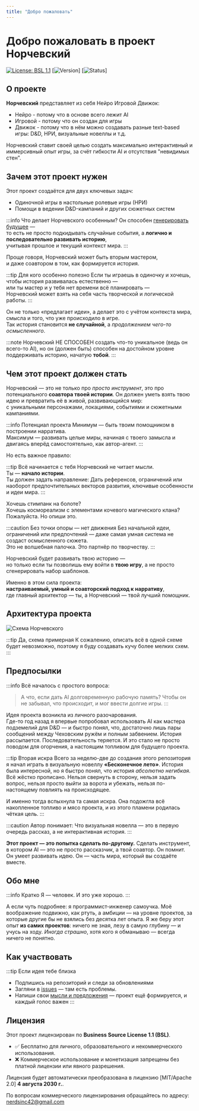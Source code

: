 ```yaml
---
title: "Добро пожаловать"
---
```

# Добро пожаловать в проект Норчевский

[![License: BSL 1.1](https://img.shields.io/badge/License-BSL%201.1-blue.svg)](LICENSE)
[![Version](https://img.shields.io/badge/version-0.0.1-brightgreen.svg)]
[![Status](https://img.shields.io/badge/status-pre_alpha-red.svg)]

## О проекте

**Норчевский** представляет из себя Нейро Игровой Движок:
- Нейро - потому что в основе всего лежит AI
- Игровой - потому что он создан для игры
- Движок - потому что в нём можно создавать разные text-based игры: D&D, НРИ, визуальные новеллы и т.д.

Норчевский ставит своей целью создать максимально интерактивный и иммерсивный опыт игры, за счёт гибкости AI и отсутствия "невидимых стен".

## Зачем этот проект нужен

Этот проект создаётся для двух ключевых задач:
- Одиночной игры в настольные ролевые игры (НРИ)
- Помощи в ведении D&D-кампаний и других сюжетных систем

:::info Что делает Норчевского особенным?
Он способен [генерировать будущее](/blog/the-idea-of-agent-stories) —  
то есть не просто подкидывать случайные события, а **логично и последовательно развивать историю**,  
учитывая прошлое и текущий контекст мира.
:::

Проще говоря, Норчевский может быть вторым мастером,  
и даже соавтором в том, как формируется история.

:::tip Для кого особенно полезно
Если ты играешь в одиночку и хочешь, чтобы история развивалась естественно —  
или ты мастер и у тебя нет времени всё планировать —  
Норчевский может взять на себя часть творческой и логической работы.
:::

Он не только «предлагает идеи», а делает это с учётом контекста мира,  
смысла и того, что уже происходило в игре.  
Так история становится **не случайной**, а _продолжением чего-то осмысленного_.

:::note
Норчевский НЕ СПОСОБЕН создать что-то уникальное (ведь он всего-то AI), но он (должен быть) способен на достойном уровне поддерживать историю, начатую **тобой**.
:::


## Чем этот проект должен стать

Норчевский — это не только про _просто инструмент_, это про потенциального **соавтора твоей истории**. 
Он должен уметь взять твою идею и превратить её в живой, развивающийся мир:  
с уникальными персонажами, локациями, событиями и сюжетными кампаниями.

:::info Потенциал проекта
Минимум — быть твоим помощником в построении нарратива.  
Максимум — развивать целые миры, начиная с твоего замысла и двигаясь вперёд самостоятельно, как автор-агент.
:::

Но есть важное правило:

:::tip Всё начинается с тебя
Норчевский не читает мысли.  
Ты — **начало истории**.  
Ты должен задать направление: Дать референсов, ограничений или наоборот предпочтительных векторов развития, ключивые особенности и идеи мира.
:::

Хочешь стимпанк на болоте?  
Хочешь космореализм с элементами кочевого магического клана?  
Пожалуйста. Но опиши это.

:::caution Без точки опоры — нет движения
Без начальной идеи, ограничений или предпочтений — даже самая умная система не создаст осмысленного сюжета.  
Это не волшебная палочка. Это партнёр по творчеству.
:::

Норчевский будет развивать твою историю —  
но только если ты позволишь ему войти в **твою игру**, а не просто сгенерировать набор шаблонов.

Именно в этом сила проекта:  
**настраиваемый, умный и соавторский подход к нарративу**,  
где главный архитектор — ты, а Норчевский — твой лучший помощник.


## Архитектура проекта

![Схема Норчевского](./assets/scheme_norchevsky.png)

:::tip Да, схема примерная
К сожалению, описать всё в одной схеме будет невозможно, поэтому я буду создавать кучу более мелких схем.
:::

## Предпосылки

:::info Всё началось с простого вопроса:
> А что, если дать AI долговременную рабочую память?
> Чтобы он не забывал, что происходит, и мог ввести долгие игры.
:::

Идея проекта возникла из личного разочарования.  
Где-то год назад я впервые попробовал использовать AI как мастера подземелий для D&D — и быстро понял, что, достаточно лишь пары сообщений между Чеховским ружём и полным забвением. История рассыпается. Последовательность теряется.
И это стало не просто поводом для огорчения, а настоящим топливом для будущего проекта.

:::tip Вторая искра
Всего за неделю-две до создания этого репозитория я начал играть в визуальную новеллу **«Бесконечное лето»**.
История была интересной, но я быстро понял, что история *абсолютно негибкая*. Всё жёстко прописано.
Нельзя свернуть в сторону, нельзя задать вопрос, нельзя просто выйти за ворота и убежать, нельзя по-настоящему повлиять на происходящее.

И именно тогда вспыхнула та самая искра.
Она подожгла всё накопленное топливо и мясо проекта, и из этого пламени родилась чёткая цель.
:::

:::caution Автор понимает:
Что визуальная новелла — это в первую очередь рассказ, а не интерактивная история.
:::

**Этот проект — это попытка сделать по-другому.**
Сделать инструмент, в котором AI — это не просто рассказчик, а твой соавтор.
Он помнит. Он умеет развивать идею. Он — часть мира, который вы создаёте вместе.

## Обо мне

:::info Кратко
Я — человек. И это уже хорошо.
:::

А если чуть подробнее: я программист-инженер самоучка.
Моё воображение подвижно, как ртуть, а амбиции — на уровне проектов, за которые другие бы не взялись без десятка лет опыта.
Я же беру этот опыт **из самих проектов**:
ничего не зная, лезу в самую глубину — и учусь на ходу. _Иногда страшно_, хотя кого я обманываю — всегда ничего не понятно.

## Как участвовать

:::tip Если идея тебе близка
- Подпишись на репозиторий и следи за обновлениями
- Загляни в [issues](https://github.com/teta42/Norchevsky/issues) — там есть проблемы.
- Напиши свои [мысли и предложения](https://github.com/teta42/Norchevsky/discussions/categories/ideas) — проект ещё формируется, и каждый голос важен
:::


## Лицензия

Этот проект лицензирован по **Business Source License 1.1 (BSL)**.

- ✅ Бесплатно для личного, образовательного и некоммерческого использования.  
- ❌ Коммерческое использование и монетизация запрещены без платной лицензии или явного разрешения.

Лицензия будет автоматически преобразована в лицензию [MIT/Apache 2.0] **4 августа 2030 г.**.

По вопросам коммерческого лицензирования обращайтесь по адресу: nerdsinc42@gmail.com